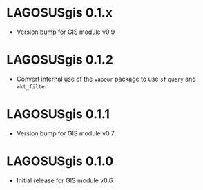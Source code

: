 # LAGOSUSgis 0.1.x

* Version bump for GIS module v0.9

# LAGOSUSgis 0.1.2

* Convert internal use of the `vapour` package to use `sf` `query` and `wkt_filter`

# LAGOSUSgis 0.1.1

* Version bump for GIS module v0.7

# LAGOSUSgis 0.1.0

* Initial release for GIS module v0.6
